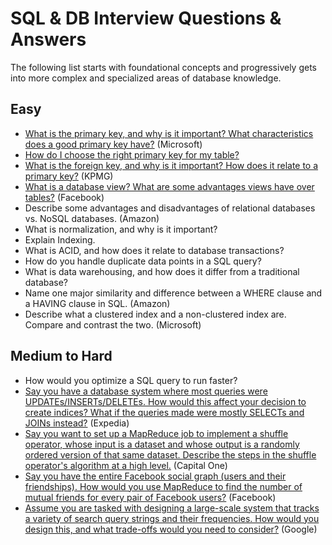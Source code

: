 # SQL & DB Interview Questions & Answers # 

The following list starts with foundational concepts and progressively gets into more complex and specialized areas of database knowledge.

## Easy ##
* [What is the primary key, and why is it important? What characteristics does a good primary key have?](https://github.com/longnguyendata/Interview-Answers/tree/main#what-is-the-primary-key-and-why-is-it-important) (Microsoft)
* [How do I choose the right primary key for my table?](https://github.com/longnguyendata/Interview-Answers/tree/main#how-do-i-choose-the-right-primary-key-for-my-table)
* [What is the foreign key, and why is it important? How does it relate to a primary key?](https://github.com/longnguyendata/Interview-Answers/tree/main#what-is-the-foreign-key-and-why-is-it-important) (KPMG)
* [What is a database view? What are some advantages views have over tables?](https://github.com/longnguyendata/Interview-Answers/tree/main#ace-the-data-science-interview-book---sqldb) (Facebook)
* Describe some advantages and disadvantages of relational databases vs. NoSQL databases. (Amazon)
* What is normalization, and why is it important?
* Explain Indexing.
* What is ACID, and how does it relate to database transactions?
* How do you handle duplicate data points in a SQL query?
* What is data warehousing, and how does it differ from a traditional database?
* Name one major similarity and difference between a WHERE clause and a HAVING clause in SQL. (Amazon)
* Describe what a clustered index and a non-clustered index are. Compare and contrast the two. (Microsoft)

## Medium to Hard ## 
* How would you optimize a SQL query to run faster?
* [Say you have a database system where most queries were UPDATEs/INSERTs/DELETEs. How would this affect your decision to create indices? What if the queries made were mostly SELECTs and JOINs instead?](https://github.com/longnguyendata/Interview-Answers/tree/main#ace-the-data-science-interview-book---sqldb) (Expedia)
* [Say you want to set up a MapReduce job to implement a shuffle operator, whose input is a dataset and whose output is a randomly ordered version of that same dataset. Describe the steps in the shuffle operator's algorithm at a high level.](https://github.com/longnguyendata/Interview-Answers/tree/main#ace-the-data-science-interview-book---sqldb) (Capital One)
* [Say you have the entire Facebook social graph (users and their friendships). How would you use MapReduce to find the number of mutual friends for every pair of Facebook users?](https://github.com/longnguyendata/Interview-Answers/tree/main#ace-the-data-science-interview-book---sqldb) (Facebook) 
* [Assume you are tasked with designing a large-scale system that tracks a variety of search query strings and their frequencies. How would you design this, and what trade-offs would you need to consider?](https://github.com/longnguyendata/Interview-Answers/tree/main#ace-the-data-science-interview-book---sqldb) (Google)

